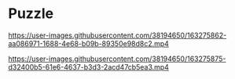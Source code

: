 ﻿# Puzzle




https://user-images.githubusercontent.com/38194650/163275862-aa086971-1688-4e68-b09b-89350e98d8c2.mp4



https://user-images.githubusercontent.com/38194650/163275875-d32400b5-61e6-4637-b3d3-2acd47cb5ea3.mp4


